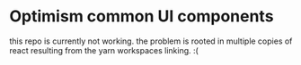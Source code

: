 # Optimism common UI components

this repo is currently not working. the problem is rooted in multiple copies of react resulting from the yarn workspaces linking.  :(